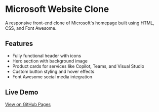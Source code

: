 # Microsoft Website Clone

A responsive front-end clone of Microsoft's homepage built using HTML, CSS, and Font Awesome.

## Features
- Fully functional header with icons
- Hero section with background image
- Product cards for services like Copilot, Teams, and Visual Studio
- Custom button styling and hover effects
- Font Awesome social media integration

## Live Demo
[View on GitHub Pages](https://yourusername.github.io/microsoft-clone/)
